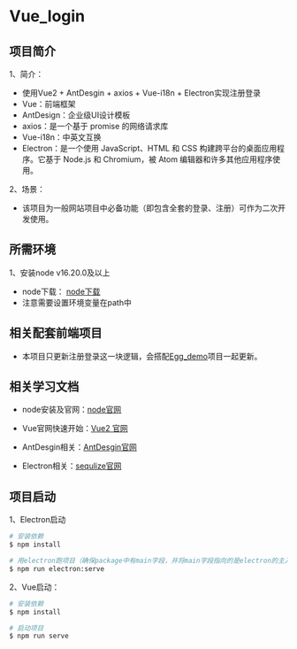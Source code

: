 # Vue_login 

## 项目简介 

1、简介： 
*   使用Vue2 + AntDesgin + axios + Vue-i18n + Electron实现注册登录
*   Vue：前端框架
*   AntDesign：企业级UI设计模板
*   axios：是一个基于 promise 的网络请求库
*   Vue-i18n：中英文互换
*   Electron：是一个使用 JavaScript、HTML 和 CSS 构建跨平台的桌面应用程序。它基于 Node.js 和 Chromium，被 Atom 编辑器和许多其他应用程序使用。

2、场景：
*   该项目为一般网站项目中必备功能（即包含全套的登录、注册）可作为二次开发使用。

## 所需环境

1、安装node v16.20.0及以上     
*   node下载： [node下载](https://nodejs.cn/download/)  
*   注意需要设置环境变量在path中

## 相关配套前端项目

*   本项目只更新注册登录这一块逻辑，会搭配[Egg_demo](https://github.com/lp970703/egg-demo)项目一起更新。

## 相关学习文档

<!-- add docs here for user -->
*   node安装及官网：[node官网](https://nodejs.cn/) 

*   Vue官网快速开始：[Vue2 官网](https://v2.cn.vuejs.org/)

*   AntDesgin相关：[AntDesgin官网](https://1x.antdv.com/docs/vue/introduce-cn) 

*   Electron相关：[sequlize官网](https://www.electronjs.org/zh/docs/latest/tutorial/quick-start)  

## 项目启动

1、Electron启动
```bash
# 安装依赖
$ npm install

# 用electron跑项目（确保package中有main字段，并将main字段指向的是electron的主入口js文件）
$ npm run electron:serve

```

2、Vue启动：

```bash
# 安装依赖
$ npm install  

# 启动项目
$ npm run serve

```
